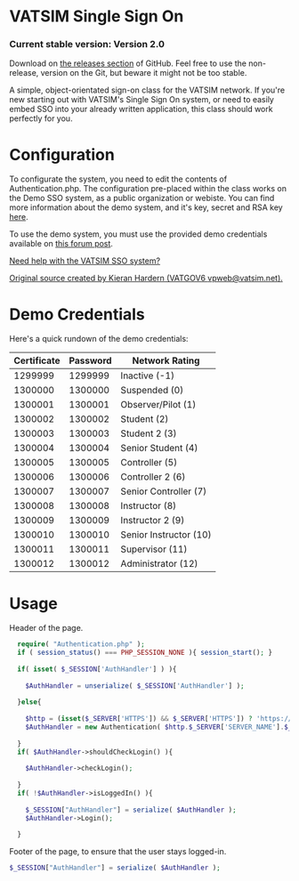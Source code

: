 # VATSIM Single Sign On

### Current stable version: Version 2.0
Download on [the releases section](https://www.github.com/KiloSierraCharlie/VATSIM-SSO/releases) of GitHub. Feel free to use the non-release, version on the Git, but beware it might not be too stable.

A simple, object-orientated sign-on class for the VATSIM network. If you're new starting out with VATSIM's Single Sign On system, or need to easily embed SSO into your already written application, this class should work perfectly for you.

# Configuration

To configurate the system, you need to edit the contents of Authentication.php. The configuration pre-placed within the class works on the Demo SSO system, as a public organization or webiste. You can find more information about the demo system, and it's key, secret and RSA key [here](https://forums.vatsim.net/viewtopic.php?t=65319 "VATSIM Forums - New Demo Credentials").

To use the demo system, you must use the provided demo credentials available on [this forum post](https://forums.vatsim.net/viewtopic.php?t=64909 "VATSIM Forums - BETA Details"). 

[Need help with the VATSIM SSO system?](http://forums.vatsim.net/viewforum.php?f=134  "VATSIM Forums - Technical Support - SSO")


[Original source created by Kieran Hardern (VATGOV6 vpweb@vatsim.net).](https://bitbucket.org/KHardern/vatsim-sso-demo/ "VATSIM SSO Demo on Bitbucket.")

# Demo Credentials
Here's a quick rundown of the demo credentials:

| Certificate | Password    | Network Rating        |
|-------------|-------------| ----------------------|
| 1299999     | 1299999     | Inactive (-1)         |
| 1300000     | 1300000     | Suspended (0)         |
| 1300001     | 1300001     | Observer/Pilot (1)    |
| 1300002     | 1300002     | Student (2)           |
| 1300003     | 1300003     | Student 2 (3)         |
| 1300004     | 1300004     | Senior Student (4)    |
| 1300005     | 1300005     | Controller (5)        |
| 1300006     | 1300006     | Controller 2 (6)      |
| 1300007     | 1300007     | Senior Controller (7) |
| 1300008     | 1300008     | Instructor (8)        |
| 1300009     | 1300009     | Instructor 2 (9)      |
| 1300010     | 1300010     | Senior Instructor (10)|
| 1300011     | 1300011     | Supervisor (11)       |
| 1300012     | 1300012     | Administrator (12)    |

# Usage
Header of the page.
```php
  require( "Authentication.php" );
  if ( session_status() === PHP_SESSION_NONE ){ session_start(); }
  
  if( isset( $_SESSION['AuthHandler'] ) ){
    
    $AuthHandler = unserialize( $_SESSION['AuthHandler'] );
    
  }else{
  
    $http = (isset($_SERVER['HTTPS']) && $_SERVER['HTTPS']) ? 'https://' : 'http://';
    $AuthHandler = new Authentication( $http.$_SERVER['SERVER_NAME'].$_SERVER['PHP_SELF'] );
    
  }
  if( $AuthHandler->shouldCheckLogin() ){
    
    $AuthHandler->checkLogin();
    
  }
  if( !$AuthHandler->isLoggedIn() ){
    
    $_SESSION["AuthHandler"] = serialize( $AuthHandler );
    $AuthHandler->Login();
    
  }
```

Footer of the page, to ensure that the user stays logged-in.
```php
$_SESSION["AuthHandler"] = serialize( $AuthHandler );
```
